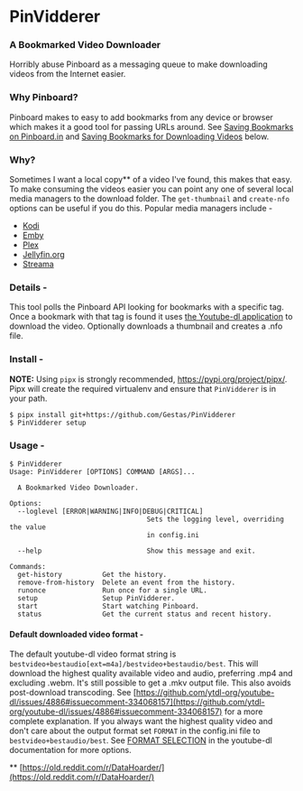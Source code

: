 # PinVidderer 
### A Bookmarked Video Downloader
Horribly abuse Pinboard as a messaging queue to make downloading videos from the Internet easier.

### Why Pinboard?
Pinboard makes to easy to add bookmarks from any device or browser which makes it a good tool for passing URLs around.
See [Saving Bookmarks on Pinboard.in](https://pinboard.in/faq/#saving_bookmarks) and [Saving Bookmarks for Downloading Videos]() below.

### Why?
Sometimes I want a local copy** of a video I've found, this makes that easy. 
To make consuming the videos easier you can point any one of several local media managers to the download folder. 
The `get-thumbnail` and `create-nfo` options can be useful if you do this. Popular media managers include -
* [Kodi](https://kodi.tv/)
* [Emby](https://emby.media/)
* [Plex](https://www.plex.tv/)
* [Jellyfin.org](https://jellyfin.org/)
* [Streama](https://github.com/streamaserver/streama)

### Details -
This tool polls the Pinboard API looking for bookmarks with a specific tag.  Once a bookmark with that tag is found it uses [the Youtube-dl application](https://ytdl-org.github.io/youtube-dl/index.html) to download the video.
Optionally downloads a thumbnail and creates a .nfo file. 

### Install - 
**NOTE:** Using `pipx` is strongly recommended, https://pypi.org/project/pipx/.
Pipx will create the required virtualenv and ensure that `PinVidderer` is in your path. 
```
$ pipx install git+https://github.com/Gestas/PinVidderer
$ PinVidderer setup
```
### Usage -
```
$ PinVidderer 
Usage: PinVidderer [OPTIONS] COMMAND [ARGS]...

  A Bookmarked Video Downloader.

Options:
  --loglevel [ERROR|WARNING|INFO|DEBUG|CRITICAL]
                                  Sets the logging level, overriding the value
                                  in config.ini

  --help                          Show this message and exit.

Commands:
  get-history          Get the history.
  remove-from-history  Delete an event from the history.
  runonce              Run once for a single URL.
  setup                Setup PinVidderer.
  start                Start watching Pinboard.
  status               Get the current status and recent history.
```

#### Default downloaded video format -
The default youtube-dl video format string is `bestvideo+bestaudio[ext=m4a]/bestvideo+bestaudio/best`. This will download the highest quality available video and audio, preferring .mp4 and excluding .webm. It's still possible to get a .mkv output file. This also avoids post-download transcoding.
See [https://github.com/ytdl-org/youtube-dl/issues/4886#issuecomment-334068157](https://github.com/ytdl-org/youtube-dl/issues/4886#issuecomment-334068157) for a more complete explanation.
If you always want the highest quality video and don't care about the output format set `FORMAT` in the config.ini file to `bestvideo+bestaudio/best`.
See [FORMAT SELECTION](https://github.com/ytdl-org/youtube-dl/blob/master/README.md#format-selection) in the youtube-dl documentation for more options.

** [https://old.reddit.com/r/DataHoarder/](https://old.reddit.com/r/DataHoarder/)